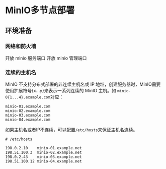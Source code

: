 # MinIO多节点部署

## 环境准备
### 网络和防火墙
开放 minio 服务端口
开放 minio 管理端口
### 连续的主机名
MinIO 不支持分布式部署的非连续主机名或 IP 地址，创建服务器时，MinIO需要使用扩展符号{x...y}来表示一系列连续的 MinIO 主机。如 `minio-0{1...4}.example.com`对应：
```
minio-01.example.com
minio-02.example.com
minio-03.example.com
minio-04.example.com
```
如果主机名或者IP不连续，可以配置`/etc/hosts`来保证主机名连续。
```
# /etc/hosts

198.0.2.10    minio-01.example.net
198.51.100.3  minio-02.example.net
198.0.2.43    minio-03.example.net
198.51.100.12 minio-04.example.net
```